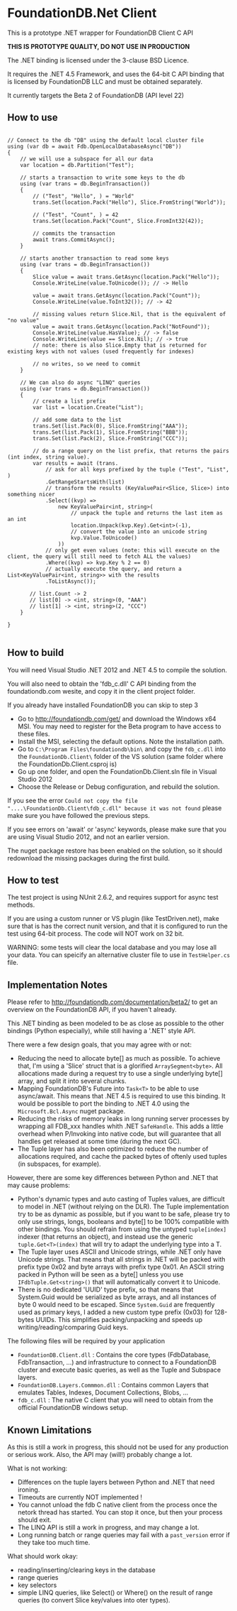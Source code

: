FoundationDB.Net Client
=======================

This is a prototype .NET wrapper for FoundationDB Client C API

**THIS IS PROTOTYPE QUALITY, DO NOT USE IN PRODUCTION**

The .NET binding is licensed under the 3-clause BSD Licence. 

It requires the .NET 4.5 Framework, and uses the 64-bit C API binding that is licensed by FoundationDB LLC and must be obtained separately.

It currently targets the Beta 2 of FoundationDB (API level 22)

How to use
----------

```CSharp

// Connect to the db "DB" using the default local cluster file
using (var db = await Fdb.OpenLocalDatabaseAsync("DB"))
{
    // we will use a subspace for all our data
    var location = db.Partition("Test");
    
    // starts a transaction to write some keys to the db
    using (var trans = db.BeginTransaction())
    {
        // ("Test", "Hello", ) = "World"
        trans.Set(location.Pack("Hello"), Slice.FromString("World"));

        // ("Test", "Count", ) = 42
        trans.Set(location.Pack("Count", Slice.FromInt32(42));
        
        // commits the transaction
        await trans.CommitAsync();
    }

    // starts another transaction to read some keys
    using (var trans = db.BeginTransaction())
    {  
        Slice value = await trans.GetAsync(location.Pack("Hello"));
        Console.WriteLine(value.ToUnicode()); // -> Hello
    
        value = await trans.GetAsync(location.Pack("Count"));
        Console.WriteLine(value.ToInt32()); // -> 42
    
        // missing values return Slice.Nil, that is the equivalent of "no value"
        value = await trans.GetAsync(location.Pack("NotFound"));
        Console.WriteLine(value.HasValue); // -> false
        Console.WriteLine(value == Slice.Nil); // -> true
        // note: there is also Slice.Empty that is returned for existing keys with not values (used frequently for indexes)
        
        // no writes, so we need to commit
    }

    // We can also do async "LINQ" queries
    using (var trans = db.BeginTransaction())
    {
        // create a list prefix
        var list = location.Create("List");
    
        // add some data to the list
        trans.Set(list.Pack(0), Slice.FromString("AAA"));
        trans.Set(list.Pack(1), Slice.FromString("BBB"));
        trans.Set(list.Pack(2), Slice.FromString("CCC"));
    
        // do a range query on the list prefix, that returns the pairs (int index, string value).        
        var results = await (trans.
            // ask for all keys prefixed by the tuple ("Test", "List", )
            .GetRangeStartsWith(list)
            // transform the results (KeyValuePair<Slice, Slice>) into something nicer
            .Select((kvp) => 
                new KeyValuePair<int, string>(
                    // unpack the tuple and returns the last item as an int
                    location.Unpack(kvp.Key).Get<int>(-1),
                    // convert the value into an unicode string
                    kvp.Value.ToUnicode() 
                ))
            // only get even values (note: this will execute on the client, the query will still need to fetch ALL the values)
            .Where((kvp) => kvp.Key % 2 == 0)
            // actually execute the query, and return a List<KeyValuePair<int, string>> with the results
            .ToListAsync());

       // list.Count -> 2
       // list[0] -> <int, string>(0, "AAA")
       // list[1] -> <int, string>(2, "CCC")
    }
    
}


```

How to build
------------

You will need Visual Studio .NET 2012 and .NET 4.5 to compile the solution.

You will also need to obtain the 'fdb_c.dll' C API binding from the foundationdb.com wesite, and copy it in the client project folder.

If you already have installed FoundationDB you can skip to step 3

* Go to http://foundationdb.com/get/ and download the Windows x64 MSI. You may need to register for the Beta program to have access to these files.
* Install the MSI, selecting the default options. Note the installation path.
* Go to `C:\Program Files\foundationdb\bin\` and copy the `fdb_c.dll` into the `FoundationDb.Client\` folder of the VS solution (same folder where the FoundationDb.Client.csproj is)
* Go up one folder, and open the FoundationDb.Client.sln file in Visual Studio 2012
* Choose the Release or Debug configuration, and rebuild the solution.

If you see the error `Could not copy the file "....\FoundationDb.Client\fdb_c.dll" because it was not found` please make sure you have followed the previous steps.

If you see errors on 'await' or 'async' keywords, please make sure that you are using Visual Studio 2012, and not an earlier version.

The nuget package restore has been enabled on the solution, so it should redownload the missing packages during the first build.

How to test
-----------

The test project is using NUnit 2.6.2, and requires support for async test methods.

If you are using a custom runner or VS plugin (like TestDriven.net), make sure that is has the correct nunit version, and that it is configured to run the test using 64-bit process. The code will NOT work on 32 bit.

WARNING: some tests will clear the local database and you may lose all your data. You can speicify an alternative cluster file to use in `TestHelper.cs` file.

Implementation Notes
--------------------

Please refer to http://foundationdb.com/documentation/beta2/ to get an overview on the FoundationDB API, if you haven't already.

This .NET binding as been modeled to be as close as possible to the other bindings (Python especially), while still having a '.NET' style API. 

There were a few design goals, that you may agree with or not:
* Reducing the need to allocate byte[] as much as possible. To achieve that, I'm using a 'Slice' struct that is a glorified `ArraySegment<byte>`. All allocations made during a request try to use a single underlying byte[] array, and split it into several chunks.
* Mapping FoundationDB's Future into `Task<T>` to be able to use async/await. This means that .NET 4.5 is required to use this binding. It would be possible to port the binding to .NET 4.0 using the `Microsoft.Bcl.Async` nuget package.
* Reducing the risks of memory leaks in long running server processes by wrapping all FDB_xxx handles whith .NET `SafeHandle`. This adds a little overhead when P/Invoking into native code, but will guarantee that all handles get released at some time (during the next GC).
* The Tuple layer has also been optimized to reduce the number of allocations required, and cache the packed bytes of oftenly used tuples (in subspaces, for example).

However, there are some key differences between Python and .NET that may cause problems:
* Python's dynamic types and auto casting of Tuples values, are difficult to model in .NET (without relying on the DLR). The Tuple implementation try to be as dynamic as possible, but if you want to be safe, please try to only use strings, longs, booleans and byte[] to be 100% compatible with other bindings. You should refrain from using the untyped `tuple[index]` indexer (that returns an object), and instead use the generic `tuple.Get<T>(index)` that will try to adapt the underlying type into a T.
* The Tuple layer uses ASCII and Unicode strings, while .NET only have Unicode strings. That means that all strings in .NET will be packed with prefix type 0x02 and byte arrays with prefix type 0x01. An ASCII string packed in Python will be seen as a byte[] unless you use `IFdbTuple.Get<string>()` that will automatically convert it to Unicode.
* There is no dedicated 'UUID' type prefix, so that means that System.Guid would be serialized as byte arrays, and all instances of byte 0 would need to be escaped. Since `System.Guid` are frequently used as primary keys, I added a new custom type prefix (0x03) for 128-bytes UUIDs. This simplifies packing/unpacking and speeds up writing/reading/comparing Guid keys.

The following files will be required by your application
* `FoundationDB.Client.dll` : Contains the core types (FdbDatabase, FdbTransaction, ...) and infrastructure to connect to a FoundationDB cluster and execute basic queries, as well as the Tuple and Subspace layers.
* `FoundationDB.Layers.Commmon.dll` : Contains common Layers that emulates Tables, Indexes, Document Collections, Blobs, ...
* `fdb_c.dll` : The native C client that you will need to obtain from the official FoundationDB windows setup.

Known Limitations
-----------------

As this is still a work in progress, this should not be used for any production or serious work. Also, the API may (will!) probably change a lot.

What is not working:
* Differences on the tuple layers between Python and .NET that need ironing.
* Timeouts are currently NOT implemented !
* You cannot unload the fdb C native client from the process once the netork thread has started. You can stop it once, but then your process should exit.
* The LINQ API is still a work in progress, and may change a lot.
* Long running batch or range queries may fail with a `past_version` error if they take too much time.

What should work okay:
* reading/inserting/clearing keys in the database
* range queries
* key selectors
* simple LINQ queries, like Select() or Where() on the result of range queries (to convert Slice key/values into oter types).



